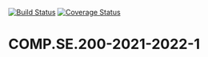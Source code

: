 [![Build Status](https://app.travis-ci.com/Latemus/COMP.SE.200-2021-2022-1.svg?branch=main)](https://app.travis-ci.com/Latemus/COMP.SE.200-2021-2022-1) [![Coverage Status](https://coveralls.io/repos/github/Latemus/COMP.SE.200-2021-2022-1/badge.svg?branch=main)](https://coveralls.io/github/Latemus/COMP.SE.200-2021-2022-1?branch=main)

# COMP.SE.200-2021-2022-1